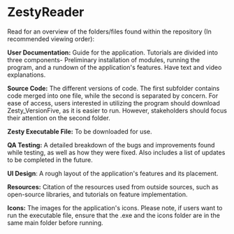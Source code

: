 # ZestyReader

Read for an overview of the folders/files found within the repository (In recommended viewing order):

**User Documentation:** Guide for the application. Tutorials are divided into three components- Preliminary installation of modules, running the program, and a rundown of the application's features. Have text and video explanations.

**Source Code:** The different versions of code. The first subfolder contains code merged into one file, while the second is separated by concern. For ease of access, users interested in utilizing the program should download Zesty_VersionFive, as it is easier to run. However, stakeholders should focus their attention on the second folder. 

**Zesty Executable File:** To be downloaded for use. 

**QA Testing:** A detailed breakdown of the bugs and improvements found while testing, as well as how they were fixed. Also includes a list of updates to be completed in the future.

**UI Design**: A rough layout of the application's features and its placement.

**Resources:** Citation of the resources used from outside sources, such as open-source libraries, and tutorials on feature implementation.

**Icons:** The images for the application's icons. Please note, if users want to run the executable file, ensure that the .exe and the icons folder are in the same main folder before running.





